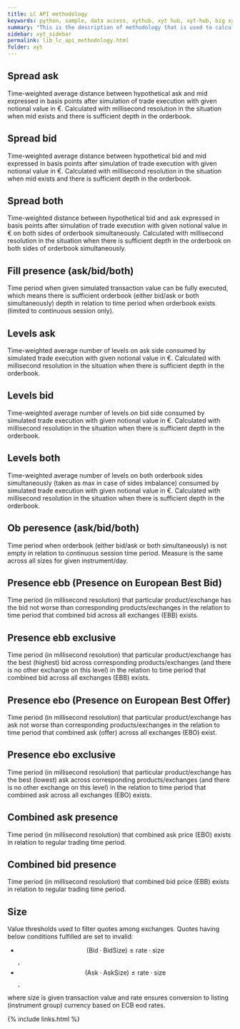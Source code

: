 ```yaml
---
title: LC API methodology
keywords: python, sample, data access, xythub, xyt hub, xyt-hub, big xyt, big-xyt, documentation, API documentation, API, single API, tick data, methodology
summary: "This is the description of methodology that is used to calculate columns avaiabe in xyt hub Python package."
sidebar: xyt_sidebar
permalink: lib_lc_api_methodology.html
folder: xyt
---
```


## Spread ask

Time-weighted average distance between hypothetical ask and mid expressed in basis points after simulation of trade execution with given notional value in €. Calculated with millisecond resolution in the situation when mid exists and there is sufficient depth in the orderbook.

## Spread bid

Time-weighted average distance between hypothetical bid and mid expressed in basis points after simulation of trade execution with given notional value in €. Calculated with millisecond resolution in the situation when mid exists and there is sufficient depth in the orderbook.

## Spread both

Time-weighted distance between hypothetical bid and ask expressed in basis points after simulation of trade execution with given notional value in € on both sides of orderbook simultaneously. Calculated with millisecond resolution in the situation when there is sufficient depth in the orderbook on both sides of orderbook simultaneously.

## Fill presence (ask/bid/both)

Time period when given simulated transaction value can be fully executed, which means there is sufficient orderbook (either bid/ask or both simultaneously) depth in relation to time period when orderbook exists (limited to continuous session only).

## Levels ask

Time-weighted average number of levels on ask side consumed by simulated trade execution with given notional value in €. Calculated with millisecond resolution in the situation when there is sufficient depth in the orderbook.

## Levels bid

Time-weighted average number of levels on bid side consumed by simulated trade execution with given notional value in €. Calculated with millisecond resolution in the situation when there is sufficient depth in the orderbook.

## Levels both

Time-weighted average number of levels on both orderbook sides simultaneously (taken as max in case of sides imbalance) consumed by simulated trade execution with given notional value in €. Calculated with millisecond resolution in the situation when there is sufficient depth in the orderbook.

## Ob peresence (ask/bid/both)

Time period when orderbook (either bid/ask or both simultaneously) is not empty in relation to continuous session time period. Measure is the same across all sizes for given instrument/day.

## Presence ebb (Presence on European Best Bid)

Time period (in millisecond resolution) that particular product/exchange has the bid not worse than corresponding products/exchanges in the relation to time period that combined bid across all exchanges (EBB) exists.

## Presence ebb exclusive

Time period (in millisecond resolution) that particular product/exchange has the best (highest) bid across corresponding products/exchanges (and there is no other exchange on this level) in the relation to time period that combined bid across all exchanges (EBB) exists.

## Presence ebo (Presence on European Best Offer)

Time period (in millisecond resolution) that particular product/exchange has ask not worse than corresponding products/exchanges in the relation to time period that combined ask (offer) across all exchanges (EBO) exist.

## Presence ebo exclusive

Time period (in millisecond resolution) that particular product/exchange has the best (lowest) ask across corresponding products/exchanges (and there is no other exchange on this level) in the relation to time period that combined ask across all exchanges (EBO) exists.

## Combined ask presence

Time period (in millisecond resolution) that combined ask price (EBO) exists in relation to regular trading time period.

## Combined bid presence

Time period (in millisecond resolution) that combined bid price (EBB) exists in relation to regular trading time period.

## Size

Value thresholds used to filter quotes among exchanges.
Quotes having below conditions fulfilled are set to invalid:
- $$(\text{Bid} \cdot \text{BidSize}) \leq \text{rate} \cdot \text{size}$$,
- $$(\text{Ask} \cdot \text{AskSize}) \leq \text{rate} \cdot \text{size}$$,

where size is given transaction value and rate ensures conversion to listing (instrument group) currency based on ECB eod rates.


{% include links.html %}
